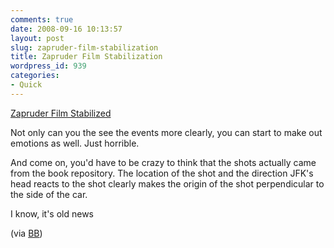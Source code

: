 ```yaml
---
comments: true
date: 2008-09-16 10:13:57
layout: post
slug: zapruder-film-stabilization
title: Zapruder Film Stabilization
wordpress_id: 939
categories:
- Quick
---
```


[Zapruder Film Stabilized](http://blogfiles.wfmu.org/KF/0512/zapruder_-_stable.mov)

Not only can you the see the events more clearly, you can start to make out emotions as well. Just horrible.

And come on, you'd have to be crazy to think that the shots actually came from the book repository. The location of the shot and the direction JFK's head reacts to the shot clearly makes the origin of the shot perpendicular to the side of the car.

I know, it's old news

(via [BB](http://boingboing.net))
